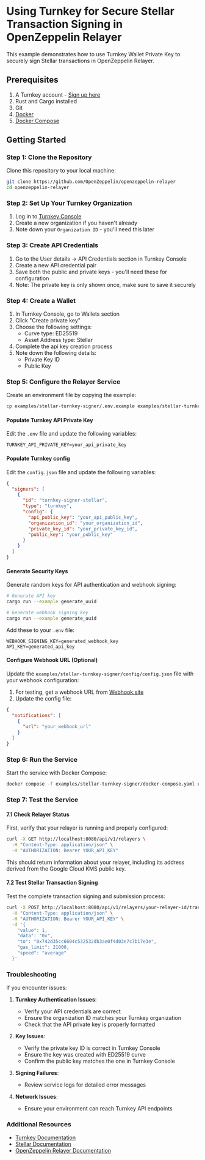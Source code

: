 # Using Turnkey for Secure Stellar Transaction Signing in OpenZeppelin Relayer

This example demonstrates how to use Turnkey Wallet Private Key to securely sign Stellar transactions in OpenZeppelin Relayer.

## Prerequisites

1. A Turnkey account - [Sign up here](https://app.turnkey.com)
2. Rust and Cargo installed
3. Git
4. [Docker](https://docs.docker.com/get-docker/)
5. [Docker Compose](https://docs.docker.com/compose/install/)

## Getting Started

### Step 1: Clone the Repository

Clone this repository to your local machine:

```bash
git clone https://github.com/OpenZeppelin/openzeppelin-relayer
cd openzeppelin-relayer
```

### Step 2: Set Up Your Turnkey Organization

1. Log in to [Turnkey Console](https://app.turnkey.com)
2. Create a new organization if you haven't already
3. Note down your `Organization ID` - you'll need this later

### Step 3: Create API Credentials

1. Go to the User details -> API Credentials section in Turnkey Console
2. Create a new API credential pair
3. Save both the public and private keys - you'll need these for configuration
4. Note: The private key is only shown once, make sure to save it securely

### Step 4: Create a Wallet

1. In Turnkey Console, go to Wallets section
2. Click "Create private key"
3. Choose the following settings:
   - Curve type: ED25519
   - Asset Address type: Stellar
4. Complete the api key creation process
5. Note down the following details:
   - Private Key ID
   - Public Key

### Step 5: Configure the Relayer Service

Create an environment file by copying the example:

```bash
cp examples/stellar-turnkey-signer/.env.example examples/stellar-turnkey-signer/.env
```

#### Populate Turnkey API Private Key

Edit the `.env` file and update the following variables:

```env
TURNKEY_API_PRIVATE_KEY=your_api_private_key
```

#### Populate Turnkey config

Edit the `config.json` file and update the following variables:

```json
{
  "signers": [
    {
      "id": "turnkey-signer-stellar",
      "type": "turnkey",
      "config": {
        "api_public_key": "your_api_public_key",
        "organization_id": "your_organization_id",
        "private_key_id": "your_private_key_id",
        "public_key": "your_public_key"
      }
    }
  ]
}
```

#### Generate Security Keys

Generate random keys for API authentication and webhook signing:

```bash
# Generate API key
cargo run --example generate_uuid

# Generate webhook signing key
cargo run --example generate_uuid
```

Add these to your `.env` file:

```env
WEBHOOK_SIGNING_KEY=generated_webhook_key
API_KEY=generated_api_key
```

#### Configure Webhook URL (Optional)

Update the `examples/stellar-turnkey-signer/config/config.json` file with your webhook configuration:

1. For testing, get a webhook URL from [Webhook.site](https://webhook.site)
2. Update the config file:

```json
{
  "notifications": [
    {
      "url": "your_webhook_url"
    }
  ]
}
```

### Step 6: Run the Service

Start the service with Docker Compose:

```bash
docker compose -f examples/stellar-turnkey-signer/docker-compose.yaml up
```

### Step 7: Test the Service

#### 7.1 Check Relayer Status

First, verify that your relayer is running and properly configured:

```bash
curl -X GET http://localhost:8080/api/v1/relayers \
  -H "Content-Type: application/json" \
  -H "AUTHORIZATION: Bearer YOUR_API_KEY"
```

This should return information about your relayer, including its address derived from the Google Cloud KMS public key.

#### 7.2 Test Stellar Transaction Signing

Test the complete transaction signing and submission process:

```bash
curl -X POST http://localhost:8080/api/v1/relayers/your-relayer-id/transactions \
  -H "Content-Type: application/json" \
  -H "AUTHORIZATION: Bearer YOUR_API_KEY" \
  -d '{
    "value": 1,
    "data": "0x",
    "to": "0x742d35cc6604c532532db3ae0f4d03e7c7b17e3e",
    "gas_limit": 21000,
    "speed": "average"
  }'
```

### Troubleshooting

If you encounter issues:

1. **Turnkey Authentication Issues**:
   - Verify your API credentials are correct
   - Ensure the organization ID matches your Turnkey organization
   - Check that the API private key is properly formatted

2. **Key Issues**:
   - Verify the private key ID is correct in Turnkey Console
   - Ensure the key was created with ED25519 curve
   - Confirm the public key matches the one in Turnkey Console

3. **Signing Failures**:
   - Review service logs for detailed error messages

4. **Network Issues**:
   - Ensure your environment can reach Turnkey API endpoints

### Additional Resources

- [Turnkey Documentation](https://docs.turnkey.com/home)
- [Stellar Documentation](https://developers.stellar.org/)
- [OpenZeppelin Relayer Documentation](https://docs.openzeppelin.com/relayer)
